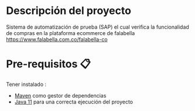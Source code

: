 # Descripción del proyecto
Sistema de automatización de prueba (SAP) el cual verifica la funcionalidad de compras en la plataforma ecommerce de falabella https://www.falabella.com.co/falabella-co

# Pre-requisitos 📋
Tener instalado :
- [Maven](https://maven.apache.org/download.cgi) como gestor de dependencias 
- [Java 11](https://www.oracle.com/java/technologies/javase/jdk11-archive-downloads.html) para una correcta ejecución del proyecto
